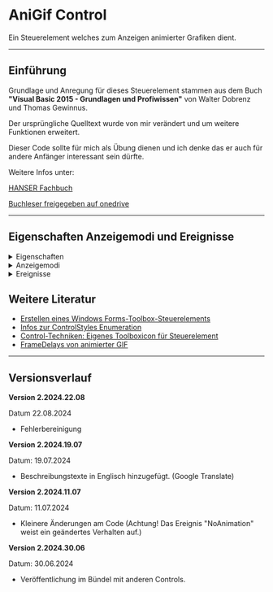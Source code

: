 # AniGif Control

Ein Steuerelement welches zum Anzeigen animierter Grafiken dient.

---

## Einführung

Grundlage und Anregung für dieses Steuerelement stammen aus dem Buch 
**"Visual Basic 2015 - Grundlagen und Profiwissen"** von Walter Dobrenz und Thomas Gewinnus.

Der ursprüngliche Quelltext wurde von mir verändert und um weitere Funktionen erweitert.

Dieser Code sollte für mich als Übung dienen und ich denke das er auch für andere Anfänger 
interessant sein dürfte.

Weitere Infos unter: 

[HANSER Fachbuch](https://www.hanser-fachbuch.de/fachbuch/artikel/9783446446052) 

[Buchleser freigegeben auf onedrive](https://onedrive.live.com/?id=root&cid=D73E81A6F971DBA7&qt=people&personId=de18bb46da92110)

---

## Eigenschaften Anzeigemodi und Ereignisse

<details>
<summary>Eigenschaften</summary>

-  **Gif** - Gibt die animierte Gif-Grafik zurück oder legt diese fest.
-  **AutoPlay** - Legt fest ob die Animation sofort nach dem laden gestartet wird.
-  **GifSizeMode** - Gibt die Art wie die Grafik angezeigt wird zurück oder legt diese fest.
-  **CustomDisplaySpeed** - Legt fest ob die im Bild gespeicherte Anzeigegeschwindigkeit oder die benutzerdefinierte verwendet werden soll.
-  **FramesPerSecond** - Legt die Anzahl der Bilder pro Sekunde fest (1-50) die angezeigt werden, wenn die Benutzerdefinierte Geschwindigkeit aktiv ist.
-  **ZoomFaktor** - Legt den Zoomfaktor für GifSizeMode "Zoom" in % (1-100) fest.

</details>

<details>
<summary> Anzeigemodi </summary>

Die Eigenschaft **"GifSizeMode"** kann folgende Werte annehmen:

-  **Normal** - Die Grafik wird in Originalgröße angezeigt (Ausrichtung oben links)
-  **CenterImage** - Die Grafik wird in Originalgröße angezeigt (zentrierte Ausrichtung)
-  **Zoom** - Die Grafik wird an die Größe des Steuerelementes angepasst (Die größere Ausdehnung der Grafik wird als Anpassung verwendet, die Ausrichtung erfolgt zentriert und das Seitenverhältnis bleibt erhalten)
-  **Fill** - Die Grafik wird in das Control eingepasst (unabhängig von ihrer Größe).

</details>

<details>
<summary> Ereignisse </summary>

-  **NoAnimation** - wird ausgelöst, wenn das Bild nicht animiert werden kann.

</details>

## Weitere Literatur

-  [Erstellen eines Windows Forms-Toolbox-Steuerelements](https://docs.microsoft.com/de-de/visualstudio/extensibility/creating-a-windows-forms-toolbox-control?view=vs-2022)
-  [Infos zur ControlStyles Enumeration](https://learn.microsoft.com/de-de/dotnet/api/system.windows.forms.controlstyles?redirectedfrom=MSDN&view=netframework-4.7.2)
-  [Control-Techniken: Eigenes Toolboxicon für Steuerelement](https://www.vb-paradise.de/index.php/Thread/123746-Control-Techniken-Eigenes-Toolboxicon-f%C3%BCr-Steuerelement/)
-  [FrameDelays von animierter GIF](https://foren.activevb.de/archiv/vb-net/thread-93030/beitrag-93069/FrameDelays-von-animierter-GIF/)

---

## Versionsverlauf

**Version 2.2024.22.08**

Datum 22.08.2024

- Fehlerbereinigung


**Version 2.2024.19.07**

Datum: 19.07.2024

- Beschreibungstexte in Englisch hinzugefügt. (Google Translate)

**Version 2.2024.11.07**

Datum: 11.07.2024

- Kleinere Änderungen am Code (Achtung! Das Ereignis "NoAnimation" weist ein geändertes Verhalten auf.)


**Version 2.2024.30.06**

Datum: 30.06.2024

- Veröffentlichung im Bündel mit anderen Controls.

